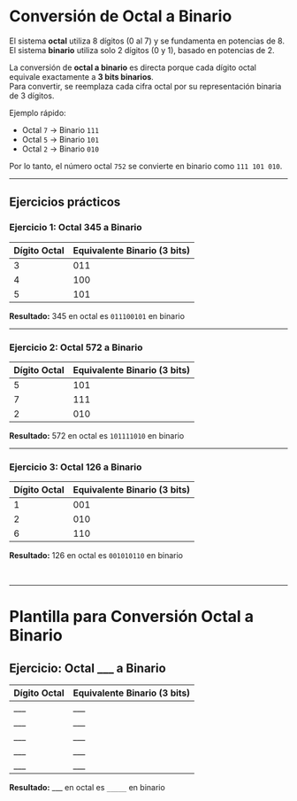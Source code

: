 # Conversión de Octal a Binario

El sistema **octal** utiliza 8 dígitos (0 al 7) y se fundamenta en potencias de 8.  
El sistema **binario** utiliza solo 2 dígitos (0 y 1), basado en potencias de 2.  

La conversión de **octal a binario** es directa porque cada dígito octal equivale exactamente a **3 bits binarios**.  
Para convertir, se reemplaza cada cifra octal por su representación binaria de 3 dígitos.

Ejemplo rápido:  
- Octal `7` → Binario `111`  
- Octal `5` → Binario `101`  
- Octal `2` → Binario `010`  

Por lo tanto, el número octal `752` se convierte en binario como `111 101 010`.

---

## Ejercicios prácticos

### Ejercicio 1: Octal 345 a Binario

| Dígito Octal | Equivalente Binario (3 bits) |
|--------------|-------------------------------|
| 3            | 011                           |
| 4            | 100                           |
| 5            | 101                           |

**Resultado:** 345 en octal es `011100101` en binario

---

### Ejercicio 2: Octal 572 a Binario

| Dígito Octal | Equivalente Binario (3 bits) |
|--------------|-------------------------------|
| 5            | 101                           |
| 7            | 111                           |
| 2            | 010                           |

**Resultado:** 572 en octal es `101111010` en binario

---

### Ejercicio 3: Octal 126 a Binario

| Dígito Octal | Equivalente Binario (3 bits) |
|--------------|-------------------------------|
| 1            | 001                           |
| 2            | 010                           |
| 6            | 110                           |

**Resultado:** 126 en octal es `001010110` en binario


<br>


---


# Plantilla para Conversión Octal a Binario

## Ejercicio: Octal ___ a Binario

| Dígito Octal | Equivalente Binario (3 bits) |
|--------------|-------------------------------|
| ___          | ___                           |
| ___          | ___                           |
| ___          | ___                           |
| ___          | ___                           |
| ___          | ___                           |

**Resultado:** ___ en octal es `_____` en binario
